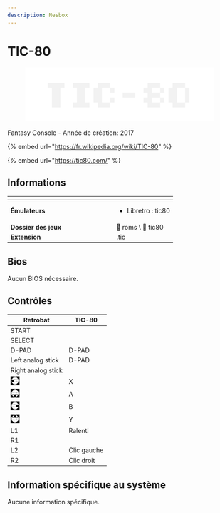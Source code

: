 ```yaml
---
description: Nesbox
---
```


# TIC-80

<div align="left">

<figure><picture><source srcset="https://raw.githubusercontent.com/fabricecaruso/es-theme-carbon/91d85c7849cc550b0cac4e75cb8e0923d3b61b5e/art/logos/tic80-w.svg" media="(prefers-color-scheme: dark)"><img src="https://raw.githubusercontent.com/fabricecaruso/es-theme-carbon/52ff37c9e265587d006945a2ba695b5a962b3a3d/art/logos/tic80.svg" alt=""></picture><figcaption></figcaption></figure>

</div>

Fantasy Console - Année de création: 2017

{% embed url="https://fr.wikipedia.org/wiki/TIC-80" %}

{% embed url="https://tic80.com/" %}

## Informations

<table data-header-hidden><thead><tr><th width="224"></th><th></th></tr></thead><tbody><tr><td><strong>Émulateurs</strong></td><td><ul><li>Libretro : tic80</li></ul></td></tr><tr><td><strong>Dossier des jeux</strong></td><td><span data-gb-custom-inline data-tag="emoji" data-code="1f4c2">📂</span> roms \ <span data-gb-custom-inline data-tag="emoji" data-code="1f4c2">📂</span> tic80</td></tr><tr><td><strong>Extension</strong></td><td>.tic</td></tr></tbody></table>

## Bios

Aucun BIOS nécessaire.

## Contrôles

| Retrobat                                       | TIC-80      |
| ---------------------------------------------- | ----------- |
| START                                          |             |
| SELECT                                         |             |
| D-PAD                                          | D-PAD       |
| Left analog stick                              | D-PAD       |
| Right analog stick                             |             |
| ![](<../../../.gitbook/assets/image (32).png>) | X           |
| ![](<../../../.gitbook/assets/image (19).png>) | A           |
| ![](<../../../.gitbook/assets/image (6).png>)  | B           |
| ![](<../../../.gitbook/assets/image (34).png>) | Y           |
| L1                                             | Ralenti     |
| R1                                             |             |
| L2                                             | Clic gauche |
| R2                                             | Clic droit  |

## Information spécifique au système

Aucune information spécifique.
